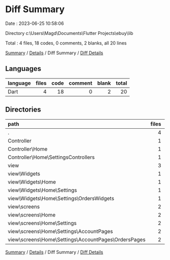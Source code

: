# Diff Summary

Date : 2023-06-25 10:58:06

Directory c:\\Users\\Magd\\Documents\\Flutter Projects\\ebuy\\lib

Total : 4 files,  18 codes, 0 comments, 2 blanks, all 20 lines

[Summary](results.md) / [Details](details.md) / Diff Summary / [Diff Details](diff-details.md)

## Languages
| language | files | code | comment | blank | total |
| :--- | ---: | ---: | ---: | ---: | ---: |
| Dart | 4 | 18 | 0 | 2 | 20 |

## Directories
| path | files | code | comment | blank | total |
| :--- | ---: | ---: | ---: | ---: | ---: |
| . | 4 | 18 | 0 | 2 | 20 |
| Controller | 1 | 18 | 0 | 2 | 20 |
| Controller\\Home | 1 | 18 | 0 | 2 | 20 |
| Controller\\Home\\SettingsControllers | 1 | 18 | 0 | 2 | 20 |
| view | 3 | 0 | 0 | 0 | 0 |
| view\\Widgets | 1 | 2 | 0 | 0 | 2 |
| view\\Widgets\\Home | 1 | 2 | 0 | 0 | 2 |
| view\\Widgets\\Home\\Settings | 1 | 2 | 0 | 0 | 2 |
| view\\Widgets\\Home\\Settings\\OrdersWidgets | 1 | 2 | 0 | 0 | 2 |
| view\\screens | 2 | -2 | 0 | 0 | -2 |
| view\\screens\\Home | 2 | -2 | 0 | 0 | -2 |
| view\\screens\\Home\\Settings | 2 | -2 | 0 | 0 | -2 |
| view\\screens\\Home\\Settings\\AccountPages | 2 | -2 | 0 | 0 | -2 |
| view\\screens\\Home\\Settings\\AccountPages\\OrdersPages | 2 | -2 | 0 | 0 | -2 |

[Summary](results.md) / [Details](details.md) / Diff Summary / [Diff Details](diff-details.md)